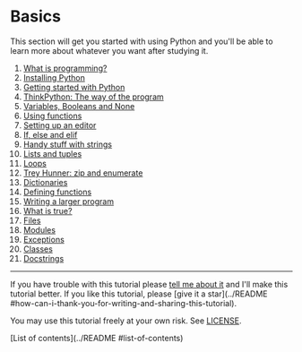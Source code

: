 [comment]: # (This file is automatically generated. Don't edit this)
[comment]: # (file manually, run update-readmes.py instead.)

# Basics

This section will get you started with using Python and you'll be able
to learn more about whatever you want after studying it.

1. [What is programming?](what-is-programming )
2. [Installing Python](installing-python )
3. [Getting started with Python](getting-started )
4. [ThinkPython: The way of the program](the-way-of-the-program )
5. [Variables, Booleans and None](variables )
6. [Using functions](using-functions )
7. [Setting up an editor](editor-setup )
8. [If, else and elif](if )
9. [Handy stuff with strings](handy-stuff-strings )
10. [Lists and tuples](lists-and-tuples )
11. [Loops](loops )
12. [Trey Hunner: zip and enumerate](trey-hunner-zip-and-enumerate )
13. [Dictionaries](dicts )
14. [Defining functions](defining-functions )
15. [Writing a larger program](larger-program )
16. [What is true?](what-is-true )
17. [Files](files )
18. [Modules](modules )
19. [Exceptions](exceptions )
20. [Classes](classes )
21. [Docstrings](docstrings )

***

If you have trouble with this tutorial please [tell me about
it](../contact-me ) and I'll make this tutorial better. If you
like this tutorial, please [give it a
star](../README #how-can-i-thank-you-for-writing-and-sharing-this-tutorial).

You may use this tutorial freely at your own risk. See
[LICENSE](../LICENSE).

[List of contents](../README #list-of-contents)
